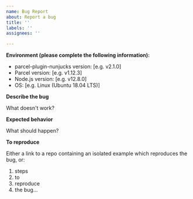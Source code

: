 ```yaml
---
name: Bug Report
about: Report a bug
title: ''
labels: ''
assignees: ''

---
```


**Environment (please complete the following information):**

- parcel-plugin-nunjucks version: [e.g. v2.1.0]
- Parcel version: [e.g. v1.12.3]
- Node.js version: [e.g. v12.8.0]
- OS: [e.g. Linux (Ubuntu 18.04 LTS)]

**Describe the bug**

What doesn't work?

**Expected behavior**

What should happen?

**To reproduce**

Either a link to a repo containing an isolated example which reproduces the bug, or:

1. steps
2. to
3. reproduce
4. the bug...
